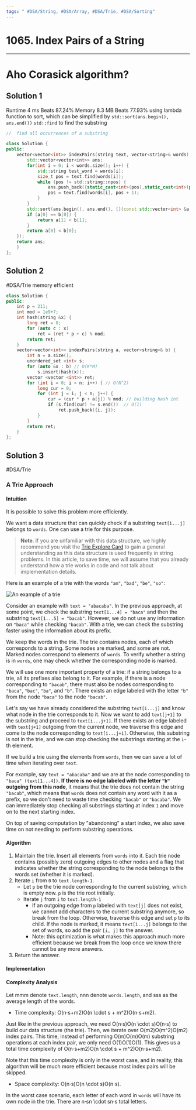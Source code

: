 ```yaml
---
tags: " #DSA/String, #DSA/Array, #DSA/Trie, #DSA/Sorting"
---
```

# 1065. Index Pairs of a String
---
# Aho Corasick algorithm?
## Solution 1
Runtime 4 ms Beats 87.24%
Memory 8.3 MB Beats 77.93%
using lambda function to sort, which can be simplified by `std::sort(ans.begin(), ans.end())`
`std::find` to find the substring
```cpp
//  find all occurrences of a substring

class Solution {
public:
    vector<vector<int>> indexPairs(string text, vector<string>& words) {
        std::vector<vector<int>> ans;
        for(int i = 0; i < words.size(); i++) {
            std::string test_word = words[i];
            size_t pos = text.find(words[i]);
            while (pos != std::string::npos) {
                ans.push_back({static_cast<int>(pos),static_cast<int>(pos+words[i].size()-1)});
                pos = text.find(words[i], pos + 1);
            }
        }
        std::sort(ans.begin(), ans.end(), [](const std::vector<int> &a, const std::vector<int> &b) {
        if (a[0] == b[0]) {
            return a[1] < b[1];
        }
        return a[0] < b[0];
    });
    return ans;
    }
};
```

## Solution 2 
#DSA/Trie memory efficient
```cpp
class Solution {
public:
    int p = 211;
    int mod = 1e9+7;
    int hash(string &x) {
        long ret = 0;
        for (auto c : x)
            ret = (ret * p + c) % mod;
        return ret;
    }
    vector<vector<int>> indexPairs(string a, vector<string>& b) {
        int n = a.size();
        unordered_set <int> s;
        for (auto &x : b) // O(K*M)
            s.insert(hash(x));
        vector <vector <int>> ret;
        for (int i = 0; i < n; i++) { // O(N^2)
            long cur = 0;
            for (int j = i; j < n; j++) {
                cur = (cur * p + a[j]) % mod; // building hash int
                if (s.find(cur) != s.end())  // O(1)
                    ret.push_back({i, j});
            }
        }
        return ret;
    }
};
```

## Solution 3
#DSA/Trie 
### A Trie Approach

#### Intuition

It is possible to solve this problem more efficiently.

We want a data structure that can quickly check if a substring `text[i...j]` belongs to `words`. One can use a trie for this purpose.

> **Note**. If you are unfamiliar with this data structure, we highly recommend you visit the [Trie Explore Card](https://leetcode.com/explore/learn/card/trie/) to gain a general understanding as this data structure is used frequently in string problems. In this article, to save time, we will assume that you already understand how a trie works in code and not talk about implementation details.

Here is an example of a trie with the words `"am"`, `"bad"`, `"be"`, `"so"`:

![An example of a trie](https://leetcode.com/problems/index-pairs-of-a-string/Figures/1065/1065_trie.png)

Consider an example with `text = "abacaba"`. In the previous approach, at some point, we check the substring `text[1...4] = "baca"` and then the substring `text[1...5] = "bacab"`. However, we do not use any information on `"baca"` while checking `"bacab"`. With a trie, we can check the substring faster using the information about its prefix.

We keep the words in the trie. The trie contains nodes, each of which corresponds to a string. Some nodes are marked, and some are not. Marked nodes correspond to elements of `words`. To verify whether a string is in `words`, one may check whether the corresponding node is marked.

We will use one more important property of a trie: if a string belongs to a trie, all its prefixes also belong to it. For example, if there is a node corresponding to `"bacab"`, there must also be nodes corresponding to `"baca"`, `"bac"`, `"ba"`, and `"b"`. There exists an edge labeled with the letter `"b"` from the node `"baca"` to the node `"bacab"`.

Let's say we have already considered the substring `text[i...j]` and know what node in the trie corresponds to it. Now we want to add `text[j+1]` to the substring and proceed to `text[i...j+1]`. If there exists an edge labeled with `text[j+1]` outgoing from the current node, we traverse this edge and come to the node corresponding to `text[i...j+1]`. Otherwise, this substring is not in the trie, and we can stop checking the substrings starting at the `i`-th element.

If we build a trie using the elements from `words`, then we can save a lot of time when iterating over `text`.

For example, say `text = "abacaba"` and we are at the node corresponding to `"baca" (text[1...4])`. **If there is no edge labeled with the letter `"b"` outgoing from this node**, it means that the trie does not contain the string `"bacab"`, which means that `words` does not contain any word with it as a prefix, so we don't need to waste time checking `"bacab"` or `"bacaba"`. We can immediately stop checking all substrings starting at index `1` and move on to the next starting index.

On top of saving computation by "abandoning" a start index, we also save time on not needing to perform substring operations.

#### Algorithm

1.  Maintain the trie. Insert all elements from `words` into it. Each trie node contains (possibly zero) outgoing edges to other nodes and a flag that indicates whether the string corresponding to the node belongs to the words set (whether it is marked).
2.  Iterate `i` from `0` to `text.length-1`.
    -   Let `p` be the trie node corresponding to the current substring, which is empty now. `p` is the trie root initially.
    -   Iterate `j` from `i` to `text.length-1`
        -   If an outgoing edge from `p` labeled with `text[j]` does not exist, we cannot add characters to the current substring anymore, so break from the loop. Otherwise, traverse this edge and set `p` to its child. If the node is marked, it means `text[i...j]` belongs to the set of words, so add the pair `[i, j]` to the answer.
        -   Note: this optimization is what makes this approach much more efficient because we break from the loop once we know there cannot be any more answers.
3.  Return the answer.

#### Implementation

#### Complexity Analysis

Let mmm denote `text.length`, nnn denote `words.length`, and sss as the average length of the words.

-   Time complexity: O(n⋅s+m2)O(n \cdot s + m^2)O(n⋅s+m2).

Just like in the previous approach, we need O(n⋅s)O(n \cdot s)O(n⋅s) to build our data structure (the trie). Then, we iterate over O(m2)O(m^2)O(m2) index pairs. This time, instead of performing O(m)O(m)O(m) substring operations at each index pair, we only need O(1)O(1)O(1). This gives us a total time complexity of O(n⋅s+m2)O(n \cdot s + m^2)O(n⋅s+m2).

Note that this time complexity is only in the worst case, and in reality, this algorithm will be much more efficient because most index pairs will be skipped.

-   Space complexity: O(n⋅s)O(n \cdot s)O(n⋅s).

In the worst case scenario, each letter of each word in `words` will have its own node in the trie. There are n⋅sn \cdot sn⋅s total letters.
